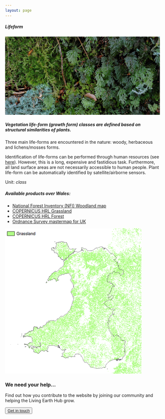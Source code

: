 ```yaml
---
layout: page
---
```


<!-- Content-section-start -->
<div class="container">
    <div class="row">
        <div class="col-12 mt-60">
            <h5 class="common-title">Lifeform</h5>
        </div>
        <div class="col-xs-12 col-sm-12 col-ms-9 col-lg-9 col-xl-9 col-xxl-9">
            <div class="common-image pb-5">
                <img src="/assets/img/Wales/Big/lifeform.jpg" class="img-fluid" alt="Lifeform">
            </div>
            <div>
                <h5 class="font-weight-bold">Vegetation life-form (growth form) classes are defined based on structural similarities of plants.</h5>
                <div class="pt-4">
                    <p>Three main life-forms are encountered in the nature: woody, herbaceous and lichens/mosses forms.</p>
                    <p>Identification of life-forms can be performed through human resources (see <a href="https://livingearth.aber.ac.uk/data/ground-measurements/technics/lifeform-ground-measurements/" target="_blank">here</a>). However, this is a long, expensive and fastidious task. Furthermore, all land surface areas are not necessarily accessible to human people. Plant life-form can be automatically identified by satellite/airborne sensors.</p>
                    <p>Unit: <i>class</i></p>
                </div>
            </div>
            <div class="row">
                <div class="col-xs-12 col-sm-6 col-md-7 col-lg-8">
                    <div class="py-5">
                        <h5 class="font-weight-bold mb-4">Available products over Wales:</h5>
                        <ul class="list-title">
                            <li class="list-item"><a href="http://data-forestry.opendata.arcgis.com/" target="_blank">National Forest Inventory (NFI) Woodland map</a>&nbsp;</li>
                            <li class="list-item"><a href="https://livingearth.aber.ac.uk/data/remote-sensing-algorithms/life-form-remote-sensing-algorithms/copernicus-hrl-grassland/" target="_blank">COPERNICUS&nbsp;HRL Grassland</a>&nbsp;</li>
                            <li class="list-item"><a href="https://livingearth.aber.ac.uk/data/remote-sensing-algorithms/life-form-remote-sensing-algorithms/copernicus-high-resolution-forest-type-hrl-fty/" target="_blank">COPERNICUS&nbsp;HRL Forest</a>&nbsp;</li>
                            <li class="list-item"><a href="https://livingearth.aber.ac.uk/data/remote-sensing-algorithms/life-form-remote-sensing-algorithms/ordnance-survey-mastermap-for-uk/" target="_blank">Ordnance Survey mastermap for UK</a></li>
                        </ul>
                    </div>
                </div>
                <div class="col-xs-12 col-sm-6 col-md-5 col-lg-4">
                    <div class="pt-2 pb-5">
                        <img src="/assets/img/Wales/maps/lifeform.png" class="img-fluid" alt="Map">
                    </div>
                </div>
            </div>
        </div>
    </div>
</div>
<!-- Content-section-end -->

<!-- get-in-section-Start -->
<div class="container mb-100">
    <div class="get-in-section-main">
        <div class="get-in-section-dsc">
            <h3>We need your help&hellip;</h3>
            <p>Find out how you contribute to the website by joining our community and helping the Living Earth Hub grow.</p>
        </div>
        <button type="button"><a href="/contact/">Get in touch</a></button>
    </div>
</div>
<!-- get-in-section-End -->